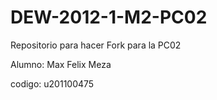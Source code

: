 DEW-2012-1-M2-PC02
==================

Repositorio para hacer Fork para la PC02

Alumno: Max Felix Meza

codigo: u201100475